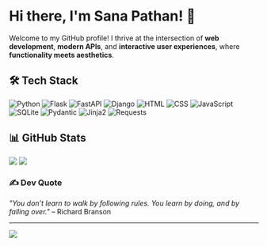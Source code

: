 # Hi there, I'm Sana Pathan! 👋  

Welcome to my GitHub profile! I thrive at the intersection of **web development**, **modern APIs**, and **interactive user experiences**, where **functionality meets aesthetics**.


## 🛠️ Tech Stack  
![Python](https://img.shields.io/badge/Python-3670A0?style=flat&logo=python&logoColor=ffdd54) ![Flask](https://img.shields.io/badge/Flask-%23000.svg?style=flat&logo=flask&logoColor=white) ![FastAPI](https://img.shields.io/badge/FastAPI-%2300C7B7.svg?style=flat&logo=fastapi&logoColor=white) ![Django](https://img.shields.io/badge/Django-%23092E20.svg?style=flat&logo=django&logoColor=white) ![HTML](https://img.shields.io/badge/HTML5-%23E34F26.svg?style=flat&logo=html5&logoColor=white) ![CSS](https://img.shields.io/badge/CSS3-%231572B6.svg?style=flat&logo=css3&logoColor=white) ![JavaScript](https://img.shields.io/badge/JavaScript-%23F7DF1E.svg?style=flat&logo=javascript&logoColor=black) ![SQLite](https://img.shields.io/badge/SQLite-%2307405e.svg?style=flat&logo=sqlite&logoColor=white) ![Pydantic](https://img.shields.io/badge/Pydantic-%2300C7B7.svg?style=flat&logo=pydantic&logoColor=white) ![Jinja2](https://img.shields.io/badge/Jinja2-%23B41717.svg?style=flat&logo=jinja2&logoColor=white) ![Requests](https://img.shields.io/badge/Requests-%23000000.svg?style=flat&logo=requests&logoColor=white) 


## 📊 GitHub Stats  
![](https://github-readme-streak-stats.herokuapp.com/?user=Sanaapathann&theme=dark&hide_border=false) ![](https://github-readme-stats.vercel.app/api/top-langs/?username=Sanaapathann&theme=dark&hide_border=false&include_all_commits=true&count_private=true&layout=compact)  

### ✍️ Dev Quote  
_"You don’t learn to walk by following rules. You learn by doing, and by falling over."_ – Richard Branson  

---  
[![](https://visitcount.itsvg.in/api?id=Sanaapathann&icon=0&color=0)](https://visitcount.itsvg.in)  
